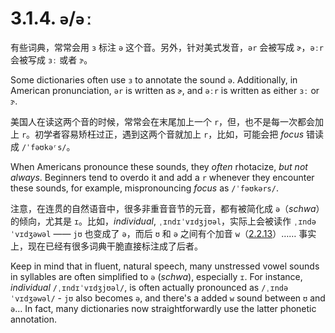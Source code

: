 # 3.1.4. `ə`/`əː`

有些词典，常常会用 `ɜ` 标注 `ə` 这个音。另外，针对美式发音，`ər` 会被写成 `ɚ`，`əːr` 会被写成 `ɜː` 或者 `ɝ`。

Some dictionaries often use `ɜ` to annotate the sound `ə`. Additionally, in American pronunciation, `ər` is written as `ɚ`, and `əːr` is written as either `ɜː` or `ɝ`.

美国人在读这两个音的时候，常常会在末尾加上一个 `r`，但，也不是每一次都会加上 `r`。初学者容易矫枉过正，遇到这两个音就加上 `r`，比如，可能会把 *focus* 错读成 `/ˈfəʊkəʳs/`。

When Americans pronounce these sounds, they *often* rhotacize, *but not always*. Beginners tend to overdo it and add a `r` whenever they encounter these sounds, for example, mispronouncing *focus* as `/ˈfəʊkərs/`.

注意，在连贯的自然语音中，很多非重音音节的元音，都有被简化成 `ə`（*schwa*）的倾向，尤其是 `ɪ`。比如，*individual*, `ˌɪndɪˈvɪdʒjʊəl`，实际上会被读作 `ˌɪndəˈvɪdʒəwəl` —— `jʊ` 也变成了 `ə`，而后 `ʊ` 和 `ə` 之间有个加音 `w`（[2.2.13](https://1000h.org/sounds-of-english/25-jw.html)）…… 事实上，现在已经有很多词典干脆直接标注成了后者。

Keep in mind that in fluent, natural speech, many unstressed vowel sounds in syllables are often simplified to `ə` (*schwa*), especially `ɪ`. For instance, *individual*  `/ˌɪndɪˈvɪdʒjʊəl/`, is often actually pronounced as `/ˌɪndəˈvɪdʒəwəl/` - `jʊ` also becomes `ə`, and there's a added `w` sound between `ʊ` and `ə`… In fact, many dictionaries now straightforwardly use the latter phonetic annotation.
